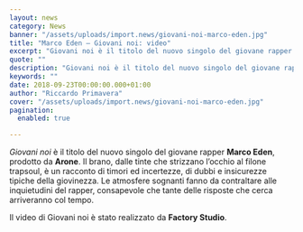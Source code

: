 ```yaml
---
layout: news
category: News
banner: "/assets/uploads/import.news/giovani-noi-marco-eden.jpg"
title: "Marco Eden – Giovani noi: video"
excerpt: "Giovani noi è il titolo del nuovo singolo del giovane rapper Marco Eden, prodotto da Arone. Il brano, dalle tinte che strizzano l’occhio al filone trapsoul, è un racconto di timori ed incertezze, di dubbi e insicurezze tipiche della giovinezza. Le atmosfere sognanti fanno da contraltare alle inquietudini del rapper, consapevole che tante delle risposte che cerca [&hellip"
quote: ""
description: "Giovani noi è il titolo del nuovo singolo del giovane rapper Marco Eden, prodotto da Arone. Il brano, dalle tinte che strizzano l’occhio al filone trapsoul, è un racconto di timori ed incertezze, di dubbi e insicurezze tipiche della giovinezza. Le atmosfere sognanti fanno da contraltare alle inquietudini del rapper, consapevole che tante delle risposte che cerca [&hellip"
keywords: ""
date: 2018-09-23T00:00:00.000+01:00
author: "Riccardo Primavera"
cover: "/assets/uploads/import.news/giovani-noi-marco-eden.jpg"
pagination:
  enabled: true

---
```


_Giovani noi_ è il titolo del nuovo singolo del giovane rapper **Marco Eden**, prodotto da **Arone**. Il brano, dalle tinte che strizzano l’occhio al filone trapsoul, è un racconto di timori ed incertezze, di dubbi e insicurezze tipiche della giovinezza. Le atmosfere sognanti fanno da contraltare alle inquietudini del rapper, consapevole che tante delle risposte che cerca arriveranno col tempo.

Il video di Giovani noi è stato realizzato da **Factory Studio**.